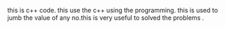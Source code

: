 this is c++ code.
this use the c++ using the programming.
this is used to jumb the value of any no.this is very useful to solved the problems .




